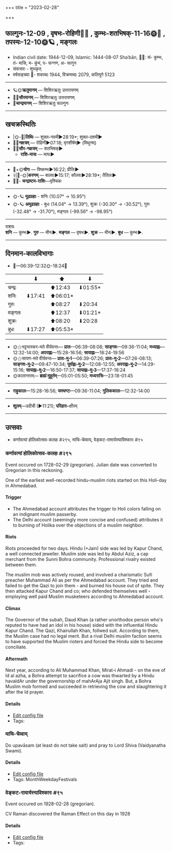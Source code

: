 +++
title = "2023-02-28"

+++
## फाल्गुनः-12-09  ,  वृषभः-रोहिणी🌛🌌  ,  कुम्भः-शतभिषक्-11-16🌞🌌  ,  तपस्यः-12-10🌞🪐  ,  मङ्गलः
- Indian civil date: 1944-12-09, Islamic: 1444-08-07 Shaʿbān, 🌌🌞: सं- कुम्भः, तं- मासि, म- कुंभं, प- फग्गण, अ- फागुन
- संवत्सरः - शुभकृत्
- वर्षसङ्ख्या 🌛- शकाब्दः 1944, विक्रमाब्दः 2079, कलियुगे 5123
___________________
- 🪐🌞**ऋतुमानम्** — शिशिरऋतुः उत्तरायणम्
- 🌌🌞**सौरमानम्** — शिशिरऋतुः उत्तरायणम्
- 🌛**चान्द्रमानम्** — शिशिरऋतुः फाल्गुनः
___________________


## खचक्रस्थितिः
- |🌞-🌛|**तिथिः** — शुक्ल-नवमी►28:19*; शुक्ल-दशमी►  
- 🌌🌛**नक्षत्रम्** — रोहिणी►07:18; मृगशीर्षम्► (मिथुनम्)  
- 🌌🌞**सौर-नक्षत्रम्** — शतभिषक्►  
  - **राशि-मासः** — माघः► 
___________________
- 🌛+🌞**योगः** — विष्कम्भः►16:22; प्रीतिः►  
- २|🌛-🌞|**करणम्** — बालवः►15:17; कौलवः►28:19*; तैतिलः►  
- 🌌🌛- **चन्द्राष्टम-राशिः**—वृश्चिकः  
___________________
- 🌞-🪐 **मूढग्रहाः** - शनिः (10.07° → 10.95°)
- 🌞-🪐 **अमूढग्रहाः** - बुधः (14.04° → 13.39°), शुक्रः (-30.30° → -30.52°), गुरुः (-32.48° → -31.70°), मङ्गलः (-99.56° → -98.95°)
___________________
राशयः  
**शनि** — कुम्भः►. **गुरु** — मीनः►. **मङ्गल** — वृषभः►. **शुक्र** — मीनः►. **बुध** — कुम्भः►. 
___________________


## दिनमान-कालविभागाः
- 🌅—06:39-12:32🌞-18:24🌇  

|      |⬇     |⬆     |⬇     |
|------|-----|-----|------|
|चन्द्रः|     |⬆12:43 |⬇01:55*|
|शनिः   |⬇17:41 |⬆06:01*|     |
|गुरुः  |     |⬆08:27 |⬇20:34 |
|मङ्गलः |     |⬆12:37 |⬇01:21*|
|शुक्रः |     |⬆08:20 |⬇20:28 |
|बुधः   |⬇17:27 |⬆05:53*|     |
___________________
- 🌞⚝भट्टभास्कर-मते वीर्यवन्तः— **प्रातः**—06:39-08:08; **साङ्गवः**—09:36-11:04; **मध्याह्नः**—12:32-14:00; **अपराह्णः**—15:28-16:56; **सायाह्नः**—18:24-19:56  
- 🌞⚝सायण-मते वीर्यवन्तः— **प्रातः-मु॰1**—06:39-07:26; **प्रातः-मु॰2**—07:26-08:13; **साङ्गवः-मु॰2**—09:47-10:34; **पूर्वाह्णः-मु॰2**—12:08-12:55; **अपराह्णः-मु॰2**—14:29-15:16; **सायाह्नः-मु॰2**—16:50-17:37; **सायाह्नः-मु॰3**—17:37-18:24  
- 🌞कालान्तरम्— **ब्राह्मं मुहूर्तम्**—05:01-05:50; **मध्यरात्रिः**—23:18-01:45  
___________________
- **राहुकालः**—15:28-16:56; **यमघण्टः**—09:36-11:04; **गुलिककालः**—12:32-14:00  
___________________
- **शूलम्**—उदीची (►11:21); **परिहारः**–क्षीरम्  
___________________

## उत्सवाः
- कर्णावत्यां होलिकोत्सव-कलहः #२९५, माचि-चॆव्वाय्, वेङ्कट-रामार्यस्याविश्कारः #९५
### कर्णावत्यां होलिकोत्सव-कलहः #२९५

Event occured on 1728-02-29 (gregorian). Julian date was converted to Gregorian in this reckoning. 

One of the earliest well-recorded hindu-muslim riots started on this Holi-day in Ahmedabad.

#### Trigger
- The Ahmedabad account attributes the trigger to Holi colors falling on an indignant muslim passerby.
- The Delhi account (seemingly more concise and confused) attributes it to burning of Holika over the objections of a muslim neighbor.

#### Riots
Riots proceeded for two days. Hindu (+Jain) side was led by Kapur Chand, a well connected jeweller. Muslim side was led by Abdul Aziz, a cap merchant from the Sunni Bohra community. Professional rivalry existed between them. 

The muslim mob was actively roused, and involved a charismatic Sufi preacher Muhammad Ali as per the Ahmedabad account. They tried and failed to get the Qazi to join them - and burned his house out of spite. They then attacked Kapur Chand and co; who defended themselves well - employing well paid Muslim musketeers according to Ahmedabad account.

#### Climax
The Governor of the subah, Daud Khan (a rather unorthodox person who's reputed to have had an idol in his house) sided with the influential Hindu Kapur Chand. The Qazi, Khairullah Khan, follwed suit. According to them, the Muslim case had no legal merit. But a rival Delhi muslim faction seems to have supported the Muslim rioters and forced the Hindu side to become conciliate.

#### Aftermath
Next year, according to Ali Muhammad Khan, Mirat-i Ahmadi - on the eve of Id al azha, a Bohra attempt to sacrifice a cow was thwarted by a Hindu havaldAr under the governorship of mahArAja Ajit singh. But, a Bohra Muslim mob formed and succeeded in retrieving the cow and slaughtering it after the Id prayer.

#### Details
- [Edit config file](https://github.com/jyotisham/adyatithi/blob/master/mahApuruSha/xatra-later/julian/day/02/18/karNAvatyAM_holikotsava-kalahaH.toml)
- Tags: 


### माचि-चॆव्वाय्



Do upavāsam (at least do not take salt) and pray to Lord Shiva (Vaidyanatha Swami).

#### Details
- [Edit config file](https://github.com/jyotisham/adyatithi/blob/master/tamil/description_only/mAci~cevvAy.toml)
- Tags: MonthWeekdayFestivals


### वेङ्कट-रामार्यस्याविश्कारः #९५

Event occured on 1928-02-28 (gregorian). 

CV Raman discovered the Raman Effect on this day in 1928

#### Details
- [Edit config file](https://github.com/jyotisham/adyatithi/blob/master/mahApuruSha/xatra-later/gregorian/day/02/28/venkaTa-rAmAryasyAvishkAraH.toml)
- Tags: 

